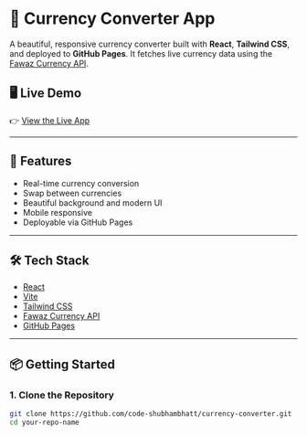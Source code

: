 # 💱 Currency Converter App

A beautiful, responsive currency converter built with **React**, **Tailwind CSS**, and deployed to **GitHub Pages**. It fetches live currency data using the [Fawaz Currency API](https://github.com/fawazahmed0/currency-api).

## 🖥️ Live Demo

👉 [View the Live App](https://code-shubhambhatt.github.io/currency-converter/)

---

## 🚀 Features

- Real-time currency conversion
- Swap between currencies
- Beautiful background and modern UI
- Mobile responsive
- Deployable via GitHub Pages

---

## 🛠️ Tech Stack

- [React](https://reactjs.org/)
- [Vite](https://vitejs.dev/)
- [Tailwind CSS](https://tailwindcss.com/)
- [Fawaz Currency API](https://github.com/fawazahmed0/currency-api)
- [GitHub Pages](https://pages.github.com/)

---

## 📦 Getting Started

### 1. Clone the Repository

```bash
git clone https://github.com/code-shubhambhatt/currency-converter.git
cd your-repo-name
